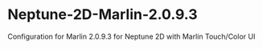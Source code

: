 # Neptune-2D-Marlin-2.0.9.3
Configuration for Marlin 2.0.9.3 for Neptune 2D with Marlin Touch/Color UI
